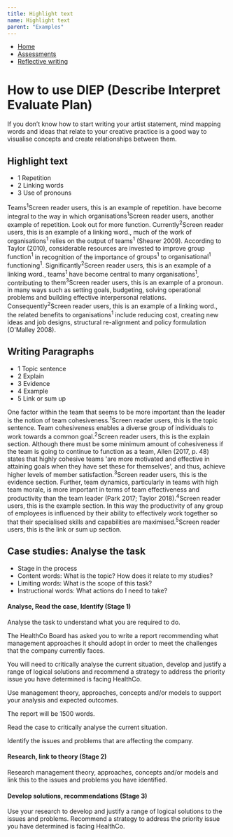 ```yaml
---
title: Highlight text
name: Highlight text
parent: "Examples"
---
```

<nav aria-label="breadcrumbs"><ul class="breadcrumbs"><li><a href="/">Home</a></li><li><a href="/assessments">Assessments</a></li><li><a href="/reflective-writing-1">Reflective writing</a></li></ul></nav>			            <a id="main-content"></a>
<h1 class="margin-top-zero">How to use DIEP (Describe Interpret Evaluate Plan)</h1>

<p class="lead">If you don&#8217;t know how to start writing your artist statement, mind mapping words and ideas that relate to your creative practice is a good way to visualise concepts and create relationships between them.</p>
<h2>Highlight text</h2>
<div class="highlight-text">
    <div class="key">
        <ul aria-hidden="true">
            <li class="highlight-1">1 Repetition</li>
            <li class="highlight-2">2 Linking words</li>
            <li class="highlight-3">3 Use of pronouns</li>
        </ul>
    </div>
    <div class="content">
        <p><span class="highlight-1">Teams<sup aria-hidden="true">1</sup><span class="visually-hidden">Screen reader users, this is an example of repetition.</span></span> have become integral to the way in which <span class="highlight-1">organisations<sup aria-hidden="true">1</sup><span class="visually-hidden">Screen reader users, another example of repetition. Look out for more</span></span> function. <span class="highlight-2">Currently<sup aria-hidden="true">2</sup><span class="visually-hidden">Screen reader users, this is an example of a linking word.</span></span>, much of the work of <span class="highlight-1">organisations<sup aria-hidden="true">1</sup></span> relies on the output of <span class="highlight-1">teams<sup aria-hidden="true">1</sup></span> (Shearer 2009). According to Taylor (2010), considerable resources are invested to improve <span class="highlight-1">group function<sup aria-hidden="true">1</sup></span> in recognition of the importance of <span class="highlight-1">groups<sup aria-hidden="true">1</sup></span> to <span class="highlight-1">organisational<sup aria-hidden="true">1</sup></span> <span class="highlight-1">functioning<sup aria-hidden="true">1</sup></span>. <span class="highlight-2">Significantly<sup aria-hidden="true">2</sup><span class="visually-hidden">Screen reader users, this is an example of a linking word.</span></span>, <span class="highlight-1">teams<sup aria-hidden="true">1</sup></span> have become central to many <span class="highlight-1">organisations<sup aria-hidden="true">1</sup></span>, contributing to <span class="highlight-3">them<sup aria-hidden="true">3</sup><span class="visually-hidden">Screen reader users, this is an example of a pronoun.</span></span> in many ways such as setting goals, budgeting, solving operational problems and building effective interpersonal relations. <span class="highlight-2">Consequently<sup aria-hidden="true">2</sup><span class="visually-hidden">Screen reader users, this is an example of a linking word.</span></span>, the related benefits to <span class="highlight-1">organisations<sup aria-hidden="true">1</sup></span> include reducing cost, creating new ideas and job designs, structural re-alignment and policy formulation (O'Malley 2008).</p>
    </div>
</div>

<h2>Writing Paragraphs</h2>
<div class="highlight-text">
    <div class="key">
        <ul aria-hidden="true">
            <li class="highlight-1">1 Topic sentence</li>
            <li class="highlight-2">2 Explain</li>
            <li class="highlight-3">3 Evidence</li>
            <li class="highlight-4">4 Example</li>
            <li class="highlight-5">5 Link or sum up</li>
        </ul>
    </div>
    <div class="content">
        <p><span class="highlight-1">One factor within the team that seems to be more important than the leader is the notion of team cohesiveness.<sup aria-hidden="true">1</sup><span class="visually-hidden">Screen reader users, this is the topic sentence.</span></span> <span class="highlight-2">Team cohesiveness enables a diverse group of individuals to work towards a common goal.<sup aria-hidden="true">2</sup><span class="visually-hidden">Screen reader users, this is the explain section.</span></span> <span class="highlight-3">Although there must be some minimum amount of cohesiveness if the team is going to continue to function as a team, Allen (2017, p. 48) states that highly cohesive teams 'are more motivated and effective in attaining goals when they have set these for themselves', and thus, achieve higher levels of member satisfaction.<sup aria-hidden="true">3</sup><span class="visually-hidden">Screen reader users, this is the evidence section.</span></span> <span class="highlight-4">Further, team dynamics, particularly in teams with high team morale, is more important in terms of team effectiveness and productivity than the team leader (Park 2017; Taylor 2018).<sup aria-hidden="true">4</sup><span class="visually-hidden">Screen reader users, this is the example section.</span></span> <span class="highlight-5">In this way the productivity of any group of employees is influenced by their ability to effectively work together so that their specialised skills and capabilities are maximised.<sup aria-hidden="true">5</sup><span class="visually-hidden">Screen reader users, this is the link or sum up section.</span></span></p>
    </div>
</div>

<h2>Case studies: Analyse the task</h2>
<div class="highlight-text">
    <div class="key">
        <ul>
            <li class="highlight-1">Stage in the process</li>
            <li class="highlight-2">Content words: What is the topic? How does it relate to my studies?</li>
            <li class="highlight-3">Limiting words: What is the scope of this task?</li>
            <li class="highlight-4">Instructional words: What actions do I need to take?</li>
        </ul>
    </div>
    <div class="content">
        <h4><span class="highlight-1">Analyse, Read the case, Identify (Stage 1)</span></h4>
        <p><span class="highlight-1">Analyse</span> the task to understand what you are required to do.</p>
        <p>The <span class="highlight-2">HealthCo</span> Board has asked you to <span class="highlight-4">write a report</span> recommending what <span class="highlight-2">management approaches</span> it should adopt in order to meet the <span class="highlight-3">challenges that the company currently faces</span>.</p>
        <p>You will need to <span class="highlight-4">critically analyse</span> the current situation, <span class="highlight-4">develop and justify a range of logical solutions</span> and <span class="highlight-4">recommend a strategy</span> to address the priority issue you have determined is facing <span class="highlight-2">HealthCo</span>.</p>
        <p><span class="highlight-4">Use</span> <span class="highlight-2">management theory, approaches, concepts and/or models</span> to support your analysis and expected outcomes.</p>
        <p>The report will be <span class="highlight-4">1500 words</span>.</p>
        <p><span class="highlight-1">Read the case</span> to <span class="highlight-4">critically analyse</span> the current situation.</p>
        <p><span class="highlight-1">Identify</span> the issues and problems that are affecting the company.</p>
        <h4><span class="highlight-1">Research, link to theory (Stage 2)</span></h4>
        <p><span class="highlight-1">Research</span> <span class="highlight-2">management theory, approaches, concepts and/or models</span> and <span class="highlight-1">link</span> this to the issues and problems you have identified.</p>
        <h4><span class="highlight-1">Develop solutions, recommendations (Stage 3)</span></h4>	
        <p>Use your <span class="highlight-1">research</span> to <span class="highlight-4">develop and justify a range of logical solutions</span> to the issues and problems. <span class="highlight-1">Recommend a strategy</span> to address the priority issue you have determined is facing <span class="highlight-2">HealthCo</span>.</p>
    </div>
</div>

